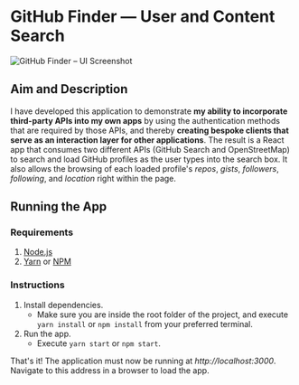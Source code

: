 # GitHub Finder — User and Content Search
![GitHub Finder – UI Screenshot](https://i.ibb.co/1LnK0C8/Screenshot-2021-05-04-at-15-17-15.png)

## Aim and Description
I have developed this application to demonstrate **my ability to incorporate third-party APIs into my own apps** by 
using the authentication methods that are required by those APIs, and thereby **creating bespoke clients that serve as 
an interaction layer for other applications**. The result is a React app that consumes two different APIs (GitHub
Search and OpenStreetMap) to search and load GitHub profiles as the user types into the search box. It also allows 
the browsing of each loaded profile's *repos*, *gists*, *followers*, *following*, and *location* right within the page.

## Running the App
### Requirements
1. [Node.js](https://nodejs.org/en/)
2. [Yarn](https://yarnpkg.com/getting-started/install) or [NPM](https://www.npmjs.com/get-npm)
   
### Instructions
1. Install dependencies.
    - Make sure you are inside the root folder of the project, and execute `yarn install` or `npm install` from your 
      preferred terminal.
2. Run the app.
    - Execute `yarn start` or `npm start`.
   
That's it! The application must now be running at *http://localhost:3000*. Navigate to this address in a browser to
load the app.